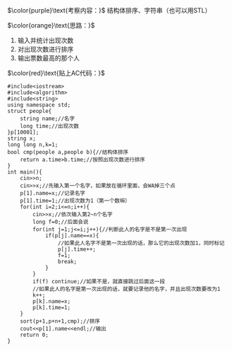 
$\color{purple}\text{考察内容：}$ 结构体排序、字符串（也可以用STL）

$\color{orange}\text{思路：}$ 

1. 输入并统计出现次数
2. 对出现次数进行排序
3. 输出票数最高的那个人

$\color{red}\text{贴上AC代码：}$ 
```
#include<iostream>
#include<algorithm>
#include<string>
using namespace std;
struct people{
	string name;//名字
	long time;//出现次数
}p[10001];
string x;
long long n,k=1;
bool cmp(people a,people b){//结构体排序
	return a.time>b.time;//按照出现次数进行排序
}
int main(){
	cin>>n;
	cin>>x;//先输入第一个名字，如果放在循环里面，会WA掉三个点
	p[1].name=x;//记录名字
	p[1].time=1;//出现次数为1（第一个数嘛）
	for(int i=2;i<=n;i++){
		cin>>x;//依次输入第2~n个名字
		long f=0;//后面会说
		for(int j=1;j<=i;j++){//判断此人的名字是不是第一次出现
			if(p[j].name==x){
            	//如果此人名字不是第一次出现的话，那么它的出现次数加1，同时标记
				p[j].time++;
				f=1;
				break;
			}
		}
		if(f) continue;//如果不是，就直接跳过后面这一段
		//如果此人的名字是第一次出现的话，就要记录他的名字，并且出现次数要改为1
        k++;
		p[k].name=x;
		p[k].time=1;
	}
	sort(p+1,p+n+1,cmp);//排序
	cout<<p[1].name<<endl;//输出
	return 0;
}
```
